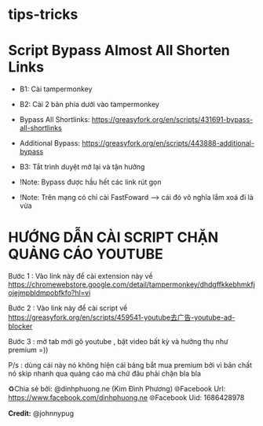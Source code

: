 # tips-tricks

# Script Bypass Almost All Shorten Links
- B1: Cài tampermonkey
- B2: Cài 2 bản phía dưới vào tampermonkey

- Bypass All Shortlinks:
https://greasyfork.org/en/scripts/431691-bypass-all-shortlinks

- Additional Bypass:
https://greasyfork.org/en/scripts/443888-additional-bypass

- B3: Tắt trình duyệt mở lại và tận hưởng

- !Note: Bypass được hầu hết các link rút gọn
- !Note: Trên mạng có chỉ cài FastFoward --> cái đó vô nghĩa lắm xoá đi là vừa

# HƯỚNG DẪN CÀI SCRIPT CHẶN QUẢNG CÁO YOUTUBE 

Bước 1 : Vào link này để cài extension này về 
https://chromewebstore.google.com/detail/tampermonkey/dhdgffkkebhmkfjojejmpbldmpobfkfo?hl=vi

Bước 2 : Vào link này để cài script về
https://greasyfork.org/en/scripts/459541-youtube去广告-youtube-ad-blocker

Bước 3 : mở tab mới gõ youtube , bật video bất kỳ và hưởng thụ như premium =))

P/s : dùng cái này nó không hiện cái bảng bắt mua premium bởi vì bản chất nó skip nhanh qua quảng cáo mà chứ đâu phải chặn bla bla

♻️Chia sẻ bởi: @dinhphuong.ne (Kim Đình Phương)
🌐Facebook Url: https://www.facebook.com/dinhphuong.ne
🌐Facebook Uid: 1686428978

**Credit:** @johnnypug 
